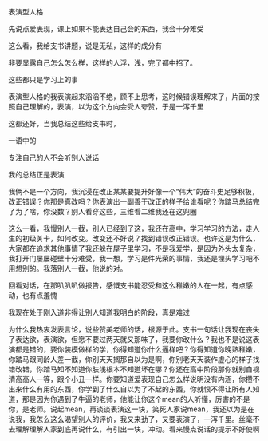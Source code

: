 

表演型人格

先说点爱表现，课上如果不能表达自己会的东西，我会十分难受

这么看，我给支书讲题，说是无私，这样的成分有

非要显露自己怎么怎么样，这样的人浮，浅，完了都中招了。

这些都只是学习上的事

表演型人格的我表演起来滔滔不绝，顾不上思考，这时候错误理解来了，片面的按照自己理解的，表演，以为这个方向会受人夸赞，于是一泻千里

这都还好，当我总结这些给支书时，

一语中的

专注自己的人不会听别人说话

我的总结正是表演

我俩不是一个方向，我沉浸在改正某某要提升好像一个“伟大”的奋斗史足够积极，改正错误？你那是真改吗？你表演出一副善于改正的样子给谁看呢？你踏马总结完了为了啥，你没数？别人看穿这些，三维看二维我还在这兜圈

这么一看，我慢别人一截，别人已经到了这，我还在高中，学习学习的方法，走人生的初级关卡，如何改变。改变还不好说？找到错误改正错误。也许这是为什么，大家都在追求其他事情了我还躲在屋子里学习，不是我爱学，是因为外头太复杂，我打开门屡屡碰壁十分难受，我一想，学习是件光荣的事情，我还是埋头学习吧不用想别的。我落别人一截，他说的对。

回看对话，在那叭叭叭做报告，感慨支书能忍受和这么稚嫩的人在一起，有点感动，也有点羞愧

我现在处于刚入道非得让别人知道我明白的阶段，真是难过

为什么我热衷发表言论，说些赞美老师的话，根源于此。支书一句话让我现在丧失了表达欲，表演欲，但愿不要过两天就又那味了，我要你改什么？我也不是说这表演都是错的，要你装模做样的学，你得知道你什么逼样吧？你得知道你晚熟稚嫩，你踏马跟同龄人差一截，你别天天搁那自以为是啊，你别老天天装作虚心的样子找错改错，你踏马知不知道你肤浅根本不知道坏在哪？你还在高中阶段那你就别自视清高高人一等，跟个小丑一样。你要知道爱表现自己怎么样说明没有内涵，你攒不出来什么有用的东西，你学到了什么自以为了不起的东西，你就恨不得让所有人知道，那是因为你遇到了牛逼的老师，他能让你这个mean的人听懂，厉害的不是你，是老师。说起mean，再谈谈表演这一块，笑死人家说mean，我还以为是在说我，我怎么这么渴望别人的评价，我又来劲了，又要表演了，一泻千里。丝毫不去理解理解人家到底再说什么，有引出一块，冲动。看来慢点说话的提示不好使啊